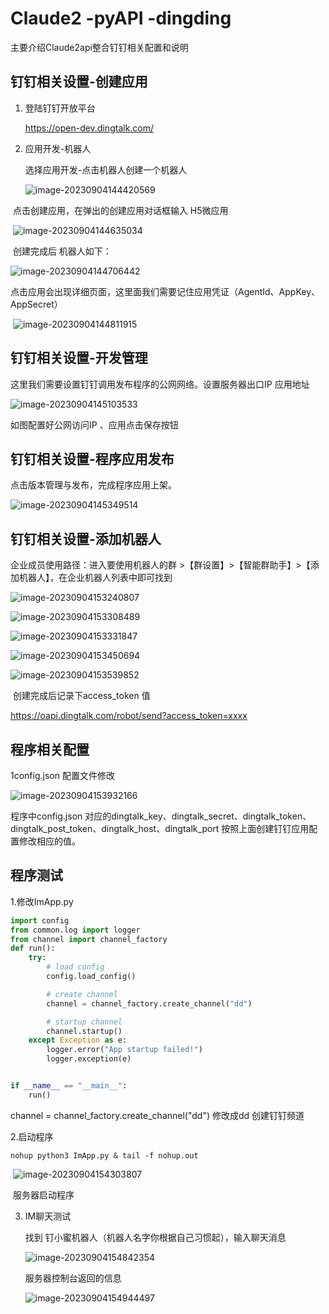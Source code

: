 # Claude2 -pyAPI -dingding
   主要介绍Claude2api整合钉钉相关配置和说明

## 钉钉相关设置-创建应用

1. 登陆钉钉开放平台

   https://open-dev.dingtalk.com/

2. 应用开发-机器人

   选择应用开发-点击机器人创建一个机器人

   ![image-20230904144420569](https://mypicture-1258720957.cos.ap-nanjing.myqcloud.com/Obsidian/image-20230904144420569.png)

​     点击创建应用，在弹出的创建应用对话框输入 H5微应用

​     ![image-20230904144635034](https://mypicture-1258720957.cos.ap-nanjing.myqcloud.com/Obsidian/image-20230904144635034.png)

​      创建完成后 机器人如下：

   ![image-20230904144706442](https://mypicture-1258720957.cos.ap-nanjing.myqcloud.com/Obsidian/image-20230904144706442.png)

​    点击应用会出现详细页面，这里面我们需要记住应用凭证（AgentId、AppKey、AppSecret）

​    ![image-20230904144811915](https://mypicture-1258720957.cos.ap-nanjing.myqcloud.com/Obsidian/image-20230904144811915.png)

## 钉钉相关设置-开发管理

这里我们需要设置钉钉调用发布程序的公网网络。设置服务器出口IP  应用地址

![image-20230904145103533](https://mypicture-1258720957.cos.ap-nanjing.myqcloud.com/Obsidian/image-20230904145103533.png)



 如图配置好公网访问IP 、应用点击保存按钮

##      钉钉相关设置-程序应用发布

点击版本管理与发布，完成程序应用上架。

![image-20230904145349514](https://mypicture-1258720957.cos.ap-nanjing.myqcloud.com/Obsidian/image-20230904145349514.png)

##            钉钉相关设置-添加机器人

企业成员使用路径：进入要使用机器人的群 >【群设置】>【智能群助手】>【添加机器人】，在企业机器人列表中即可找到

![image-20230904153240807](https://mypicture-1258720957.cos.ap-nanjing.myqcloud.com/Obsidian/image-20230904153240807.png)

![image-20230904153308489](https://mypicture-1258720957.cos.ap-nanjing.myqcloud.com/Obsidian/image-20230904153308489.png)

![image-20230904153331847](https://mypicture-1258720957.cos.ap-nanjing.myqcloud.com/Obsidian/image-20230904153331847.png)

![image-20230904153450694](https://mypicture-1258720957.cos.ap-nanjing.myqcloud.com/Obsidian/image-20230904153450694.png)

![image-20230904153539852](https://mypicture-1258720957.cos.ap-nanjing.myqcloud.com/Obsidian/image-20230904153539852.png)

​    创建完成后记录下access_token   值 

https://oapi.dingtalk.com/robot/send?access_token=xxxx

##  程序相关配置

 1config.json  配置文件修改

   ![image-20230904153932166](https://mypicture-1258720957.cos.ap-nanjing.myqcloud.com/Obsidian/image-20230904153932166.png)

程序中config.json 对应的dingtalk_key、dingtalk_secret、dingtalk_token、dingtalk_post_token、dingtalk_host、dingtalk_port 按照上面创建钉钉应用配置修改相应的值。

## 程序测试

1.修改ImApp.py

```python
import config
from common.log import logger
from channel import channel_factory
def run():
    try:
        # load config
        config.load_config()

        # create channel
        channel = channel_factory.create_channel("dd")

        # startup channel
        channel.startup()
    except Exception as e:
        logger.error("App startup failed!")
        logger.exception(e)


if __name__ == "__main__":
    run()
```

 channel = channel_factory.create_channel("dd")  修改成dd  创建钉钉频道

2.启动程序

```
nohup python3 ImApp.py & tail -f nohup.out
```

​    ![image-20230904154303807](https://mypicture-1258720957.cos.ap-nanjing.myqcloud.com/Obsidian/image-20230904154303807.png)

​    服务器启动程序

3. IM聊天测试

   找到 钉小蜜机器人（机器人名字你根据自己习惯起），输入聊天消息

   ![image-20230904154842354](https://mypicture-1258720957.cos.ap-nanjing.myqcloud.com/Obsidian/image-20230904154842354.png)

   服务器控制台返回的信息

   ![image-20230904154944497](https://mypicture-1258720957.cos.ap-nanjing.myqcloud.com/Obsidian/image-20230904154944497.png)
